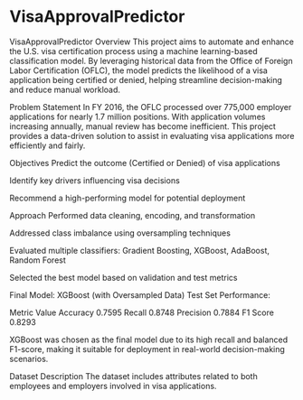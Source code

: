 # VisaApprovalPredictor
VisaApprovalPredictor
Overview
This project aims to automate and enhance the U.S. visa certification process using a machine learning-based classification model. By leveraging historical data from the Office of Foreign Labor Certification (OFLC), the model predicts the likelihood of a visa application being certified or denied, helping streamline decision-making and reduce manual workload.

Problem Statement
In FY 2016, the OFLC processed over 775,000 employer applications for nearly 1.7 million positions. With application volumes increasing annually, manual review has become inefficient. This project provides a data-driven solution to assist in evaluating visa applications more efficiently and fairly.

Objectives
Predict the outcome (Certified or Denied) of visa applications

Identify key drivers influencing visa decisions

Recommend a high-performing model for potential deployment

Approach
Performed data cleaning, encoding, and transformation

Addressed class imbalance using oversampling techniques

Evaluated multiple classifiers: Gradient Boosting, XGBoost, AdaBoost, Random Forest

Selected the best model based on validation and test metrics

Final Model: XGBoost (with Oversampled Data)
Test Set Performance:

Metric	Value
Accuracy	0.7595
Recall	0.8748
Precision	0.7884
F1 Score	0.8293

XGBoost was chosen as the final model due to its high recall and balanced F1-score, making it suitable for deployment in real-world decision-making scenarios.

Dataset Description
The dataset includes attributes related to both employees and employers involved in visa applications.
